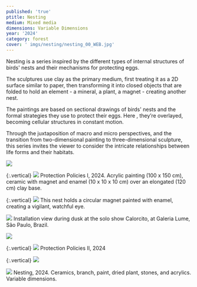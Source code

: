 ```yaml
---
published: 'true'
ptitle: Nesting
medium: Mixed media
dimensions: Variable Dimensions
year: '2024'
category: forest
cover: ' imgs/nesting/nesting_00_WEB.jpg'
---
```

Nesting is a series inspired by the different types of internal structures of birds' nests and their mechanisms for protecting eggs. 

The sculptures use clay as the primary medium, first treating it as a 2D surface similar to paper, then transforming it into closed objects that are folded to hold an element - a mineral, a plant, a magnet - creating another nest. 

The paintings are based on sectional drawings of birds' nests and the formal strategies they use to protect their eggs. Here , they’re overlayed, becoming cellular structures in constant motion. 

Through the juxtaposition of macro and micro perspectives, and the transition from two-dimensional painting to three-dimensional sculpture, this series invites the viewer to consider the intricate relationships between life forms and their habitats.

![]({{site.baseurl}}/imgs/nesting/estrategias_A_01_WEB.jpg)

{:.vertical}
![]({{site.baseurl}}/imgs/nesting/estrategias_A_02_WEB.jpg)
Protection Policies I, 2024. Acrylic painting (100 x 150 cm), ceramic with magnet and enamel (10 x 10 x 10 cm) over an elongated (120 cm) clay base.

{:.vertical}
![]({{site.baseurl}}/imgs/nesting/estrategias_A_03_WEB.jpg)
This nest holds a circular magnet painted with enamel, creating a vigilant, watchful eye. 

![]({{site.baseurl}}/imgs/nesting/estrategias_A_exhibitionviewdusk_WEB.jpg)
Installation view during dusk at the solo show Calorcito, at Galeria Lume, São Paulo, Brazil.

![]({{site.baseurl}}/imgs/nesting/estrategias_B_01_WEB.jpg)

{:.vertical}
![]({{site.baseurl}}/imgs/nesting/estrategias_B_02_WEB.jpg)
Protection Policies II, 2024

{:.vertical}
![]({{site.baseurl}}/imgs/nesting/estrategias_B_03_WEB.jpg)

![]({{site.baseurl}}/imgs/nesting/nesting_00_WEB.jpg)
Nesting, 2024. Ceramics, branch, paint, dried plant, stones, and acrylics. Variable dimensions.